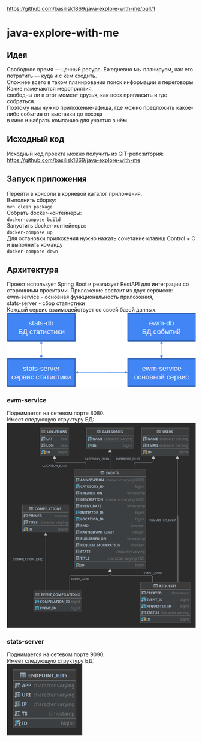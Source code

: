 https://github.com/basilisk1869/java-explore-with-me/pull/1

# java-explore-with-me

## Идея

Свободное время — ценный ресурс. Ежедневно мы планируем, как его потратить — куда и с кем сходить.<br>
Сложнее всего в таком планировании поиск информации и переговоры. Какие намечаются мероприятия,<br>
свободны ли в этот момент друзья, как всех пригласить и где собраться.<br>
Поэтому нам нужно приложение-афиша, где можно предложить какое-либо событие от выставки до похода<br>
в кино и набрать компанию для участия в нём.<br>

## Исходный код

Исходный код проекта можно получить из GIT-репозитория:<br>
https://github.com/basilisk1869/java-explore-with-me

## Запуск приложения

Перейти в консоли в корневой каталог приложения.<br>
Выполнить сборку:<br>
`mvn clean package`<br>
Собрать docker-контейнеры:<br>
`docker-compose build`<br>
Запустить docker-контейнеры:<br>
`docker-compose up`<br>
Для остановки приложения нужно нажать сочетание клавиш Control + C<br>
и выполнить команду<br>
`docker-compose down`<br>

## Архитектура

Проект использует Spring Boot и реализует RestAPI для интеграции со сторонними проектами.
Приложение состоит из двух сервисов:<br>
ewm-service - основная функциональность приложения,<br>
stats-server - сбор статистики<br>
Каждый сервис взаимодействует со своей базой данных.<br>
![architecture.png](doc%2Farchitecture.png)

### ewm-service

Поднимается на сетевом порте 8080.<br>
Имеет следующую структуру БД:<br>
![ewm-schema.png](doc%2Fewm-schema.png)

### stats-server

Поднимается на сетевом порте 9090.<br>
Имеет следующую структуру БД:<br>
![stats-schema.png](doc%2Fstats-schema.png)
